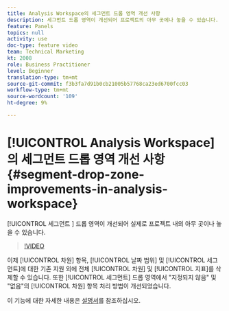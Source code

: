 ```yaml
---
title: Analysis Workspace의 세그먼트 드롭 영역 개선 사항
description: 세그먼트 드롭 영역이 개선되어 프로젝트의 아무 곳에나 놓을 수 있습니다.
feature: Panels
topics: null
activity: use
doc-type: feature video
team: Technical Marketing
kt: 2008
role: Business Practitioner
level: Beginner
translation-type: tm+mt
source-git-commit: f3b3fa7d91b0cb21005b57768ca23ed6700fcc03
workflow-type: tm+mt
source-wordcount: '109'
ht-degree: 9%

---
```



# [!UICONTROL Analysis Workspace] 의 세그먼트 드롭 영역 개선 사항  {#segment-drop-zone-improvements-in-analysis-workspace}

[!UICONTROL 세그먼트 ] 드롭 영역이 개선되어 실제로 프로젝트 내의 아무 곳이나 놓을 수 있습니다.

>[!VIDEO](https://video.tv.adobe.com/v/24036/?quality=12)

이제 [!UICONTROL 차원] 항목, [!UICONTROL 날짜 범위] 및 [!UICONTROL 세그먼트]에 대한 기존 지원 외에 전체 [!UICONTROL 차원] 및 [!UICONTROL 지표]를 삭제할 수 있습니다. 또한 [!UICONTROL 세그먼트] 드롭 영역에서 &quot;지정되지 않음&quot; 및 &quot;없음&quot;의 [!UICONTROL 차원] 항목 처리 방법이 개선되었습니다.

이 기능에 대한 자세한 내용은 [설명서](https://marketing.adobe.com/resources/help/en_US/analytics/analysis-workspace/t_freeform-project-segment.html)를 참조하십시오.
